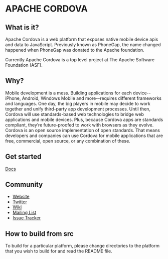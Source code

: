 <!--
#
# Licensed to the Apache Software Foundation (ASF) under one
# or more contributor license agreements.  See the NOTICE file
# distributed with this work for additional information
# regarding copyright ownership.  The ASF licenses this file
# to you under the Apache License, Version 2.0 (the
# "License"); you may not use this file except in compliance
# with the License.  You may obtain a copy of the License at
#
# http://www.apache.org/licenses/LICENSE-2.0
#
# Unless required by applicable law or agreed to in writing,
# software distributed under the License is distributed on an
# "AS IS" BASIS, WITHOUT WARRANTIES OR CONDITIONS OF ANY
#  KIND, either express or implied.  See the License for the
# specific language governing permissions and limitations
# under the License.
#
-->

APACHE CORDOVA
===================

What is it?
-------------------
Apache Cordova is a web platform that exposes native mobile device apis and
data to JavaScript. Previously known as PhoneGap, the name changed
happened when PhoneGap was donated to the Apache foundation.

Currently Apache Cordova is a top level project at The
Apache Software Foundation (ASF).

Why?
-------------------
Mobile development is a mess. Building applications for each
device--iPhone, Android, Windows Mobile and more--requires different
frameworks and languages. One day, the big players in mobile may decide
to work together and unify third-party app development processes. Until
then, Cordova will use standards-based web technologies to bridge web
applications and mobile devices. Plus, because Cordova apps are
standards compliant, they’re future-proofed to work with browsers as
they evolve. Cordova is an open source implementation of open
standards. That means developers and companies can use Cordova for
mobile applications that are free, commercial, open source, or any
combination of these.

Get started
-------------------
[Docs](http://docs.cordova.io/guide_getting-started_index.md.html)

Community
-------------------
- [Website](http://cordova.io)
- [Twitter](http://twitter.com/apachecordova)
- [Wiki](http://wiki.cordova.io)
- [Mailing List](http://cordova.io/#mailing-list)
- [Issue Tracker](https://issues.apache.org/jira/browse/CB)

How to build from src
-------------------
To build for a particular platform, please change directories to the
platform that you wish to build for and read the README file. 
